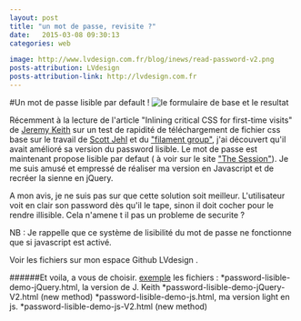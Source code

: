 ```yaml
---
layout: post
title: "un mot de passe, revisite ?"
date:   2015-03-08 09:30:13
categories: web

image: http://www.lvdesign.com.fr/blog/inews/read-password-v2.png
posts-attribution: LVdesign
posts-attribution-link: http://lvdesign.com.fr
---
```


#Un mot de passe lisible par default !
<img src="{{page.image}}"  alt= "le formulaire de base et le resultat"/>

Récemment à la lecture de l'article "Inlining critical CSS for first-time visits" de [Jeremy Keith](https://adactio.com/journal/8504) sur un test de rapidité de téléchargement de fichier css  base sur le travail de [Scott Jehl](http://scottjehl.com) et du ["filament group"](http://www.filamentgroup.com/lab/performance-rwd.html), j'ai découvert qu'il avait amélioré sa version du password lisible. 
Le mot de passe est maintenant propose lisible par defaut ( à voir sur le site ["The Session"](https://thesession.org/login)). 
Je me suis amusé et empressé de réaliser ma version en Javascript et de recréer la sienne en jQuery.

A mon avis, je ne suis pas sur que cette solution soit meilleur. L'utilisateur voit en clair son password dès qu'il le tape, sinon il doit cocher pour le rendre illisible. Cela n'amene t il pas un probleme de securite ?

NB : Je rappelle que ce système de lisibilité du mot de passe ne fonctionne que si javascript est activé.

Voir les fichiers sur mon espace Github LVdesign .

######Et voila, a vous de choisir.
[exemple](https://github.com/lvdesign/mot-de-passe.git)
les fichiers : 
*password-lisible-demo-jQuery.html, la version de J. Keith
*password-lisible-demo-jQuery-V2.html (new method)
*password-lisible-demo-js.html, ma version light en js. 
*password-lisible-demo-js-V2.html (new method)
